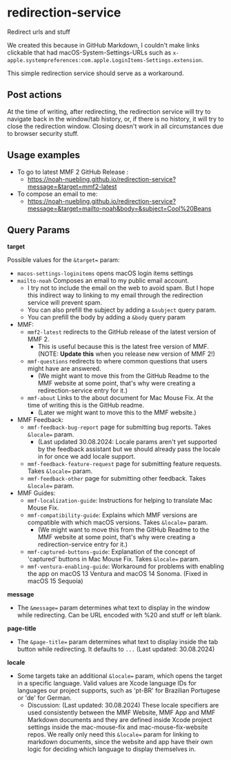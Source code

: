 # redirection-service

Redirect urls and stuff

We created this because in GitHub Markdown, I couldn't make links clickable that had macOS-System-Settings-URLs such as `x-apple.systempreferences:com.apple.LoginItems-Settings.extension`.

This simple redirection service should serve as a workaround.

## Post actions

At the time of writing, after redirecting, the redirection service will try to navigate back in the window/tab history, or, if there is no history, it will try to close the redirection window. Closing doesn't work in all circumstances due to browser security stuff.

## Usage examples

- To go to latest MMF 2 GitHub Release :
  - https://noah-nuebling.github.io/redirection-service?message=&target=mmf2-latest
- To compose an email to me:
  - https://noah-nuebling.github.io/redirection-service?message=&target=mailto-noah&body=&subject=Cool%20Beans

## Query Params

**target**

Possible values for the `&target=` param:

- `macos-settings-loginitems` opens macOS login items settings
- `mailto-noah` Composes an email to my public email account.
  - I try not to include the email on the web to avoid spam. But I hope this indirect way to linking to my email through the redirection service will prevent spam.
  - You can also prefill the subject by adding a `&subject` query param.
  - You can prefill the body by adding a `&body` query param
- MMF:
  - `mmf2-latest` redirects to the GitHub release of the latest version of MMF 2.
    - This is useful because this is the latest free version of MMF. (NOTE: **Update this** when you release new version of MMF 2!)
  - `mmf-questions` redirects to where common questions that users might have are answered.
    - (We might want to move this from the GitHub Readme to the MMF website at some point, that's why were creating a redirection-service entry for it.)
  - `mmf-about` Links to the about document for Mac Mouse Fix. At the time of writing this is the GitHub readme.
    - (Later we might want to move this to the MMF website.)
- MMF Feedback:
  - `mmf-feedback-bug-report` page for submitting bug reports. Takes `&locale=` param.
    - (Last updated 30.08.2024: Locale params aren't yet supported by the feedback assistant but we should already pass the locale in for once we add locale support.
  - `mmf-feedback-feature-request` page for submitting feature requests. Takes `&locale=` param.
  - `mmf-feedback-other` page for submitting other feedback. Takes `&locale=` param. 
- MMF Guides:
  - `mmf-localization-guide`: Instructions for helping to translate Mac Mouse Fix.
  - `mmf-compatibility-guide`: Explains which MMF versions are compatible with which macOS versions. Takes `&locale=` param.
    - (We might want to move this from the GitHub Readme to the MMF website at some point, that's why were creating a redirection-service entry for it.) 
  - `mmf-captured-buttons-guide`: Explanation of the concept of 'captured' buttons in Mac Mouse Fix. Takes `&locale=` param.
  - `mmf-ventura-enabling-guide`: Workaround for problems with enabling the app on macOS 13 Ventura and macOS 14 Sonoma. (Fixed in macOS 15 Sequoia)
  
**message**
- The `&message=` param determines what text to display in the window while redirecting. Can be URL encoded with %20 and stuff or left blank.

**page-title**
- The `&page-title=` param determines what text to display inside the tab button while redirecting. It defaults to `...` (Last updated: 30.08.2024)

**locale**
- Some targets take an additional `&locale=` param, which opens the target in a specific language. Valid values are Xcode language IDs for languages our project supports, such as 'pt-BR' for Brazilian Portugese or 'de' for German.
  - Discussion: (Last updated: 30.08.2024) These locale specifiers are used consistently between the MMF Website, MMF App and MMF Markdown documents and they are defined inside Xcode project settings inside the mac-mouse-fix and mac-mouse-fix-website repos. We really only need this `&locale=` param for linking to markdown documents, since the website and app have their own logic for deciding which language to display themselves in.
